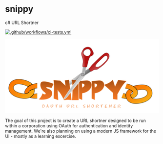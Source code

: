 # snippy
c# URL Shortner

[![.github/workflows/ci-tests.yml](https://github.com/calebjenkins/snippy/actions/workflows/ci-tests.yml/badge.svg)](https://github.com/calebjenkins/snippy/actions/workflows/ci-tests.yml)


![Snippy URL Shortner Logo](./media/snippy_logo.png "Snippy oAuth URL shortner")

The goal of this project is to create a URL shortner designed to be run within a corporation using OAuth for authentication and identity management. We're also planning on using a modern JS framework for the UI - mostly as a learning excercise. 


